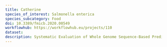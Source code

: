 ```yaml
---
title: Catherine
species_of_interest: Salmonella enterica
species_subcategory: Food
doi: 10.3389/fmicb.2020.00549
workflowhub: https://workflowhub.eu/projects/110
dataset: 
description: Systematic Evaluation of Whole Genome Sequence-Based Predictions of Salmonella Serotype and Antimicrobial Resistance.
---
```


